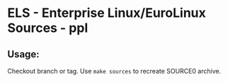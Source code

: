 # ELS - Enterprise Linux/EuroLinux Sources - ppl
 
## Usage:
  Checkout branch or tag. Use `make sources` to recreate  SOURCE0 archive.
